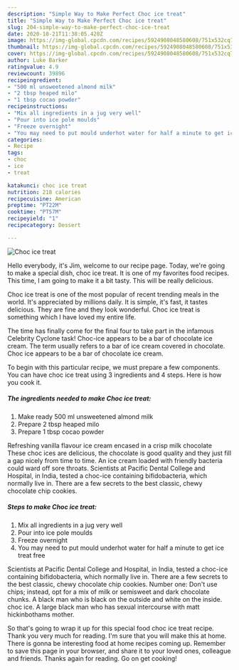 ```yaml
---
description: "Simple Way to Make Perfect Choc ice treat"
title: "Simple Way to Make Perfect Choc ice treat"
slug: 204-simple-way-to-make-perfect-choc-ice-treat
date: 2020-10-21T11:38:05.420Z
image: https://img-global.cpcdn.com/recipes/5924908048580608/751x532cq70/choc-ice-treat-recipe-main-photo.jpg
thumbnail: https://img-global.cpcdn.com/recipes/5924908048580608/751x532cq70/choc-ice-treat-recipe-main-photo.jpg
cover: https://img-global.cpcdn.com/recipes/5924908048580608/751x532cq70/choc-ice-treat-recipe-main-photo.jpg
author: Luke Barker
ratingvalue: 4.9
reviewcount: 39896
recipeingredient:
- "500 ml unsweetened almond milk"
- "2 tbsp heaped milo"
- "1 tbsp cocao powder"
recipeinstructions:
- "Mix all ingredients in a jug very well"
- "Pour into ice pole moulds"
- "Freeze overnight"
- "You may need to put mould underhot water for half a minute to get ice treat free"
categories:
- Recipe
tags:
- choc
- ice
- treat

katakunci: choc ice treat 
nutrition: 218 calories
recipecuisine: American
preptime: "PT22M"
cooktime: "PT57M"
recipeyield: "1"
recipecategory: Dessert

---
```



![Choc ice treat](https://img-global.cpcdn.com/recipes/5924908048580608/751x532cq70/choc-ice-treat-recipe-main-photo.jpg)

Hello everybody, it's Jim, welcome to our recipe page. Today, we're going to make a special dish, choc ice treat. It is one of my favorites food recipes. This time, I am going to make it a bit tasty. This will be really delicious.

Choc ice treat is one of the most popular of recent trending meals in the world. It's appreciated by millions daily. It is simple, it's fast, it tastes delicious. They are fine and they look wonderful. Choc ice treat is something which I have loved my entire life.

The time has finally come for the final four to take part in the infamous Celebrity Cyclone task! Choc-ice appears to be a bar of chocolate ice cream. The term usually refers to a bar of ice cream covered in chocolate. Choc ice appears to be a bar of chocolate ice cream.


To begin with this particular recipe, we must prepare a few components. You can have choc ice treat using 3 ingredients and 4 steps. Here is how you cook it.

<!--inarticleads1-->

##### The ingredients needed to make Choc ice treat:

1. Make ready 500 ml unsweetened almond milk
1. Prepare 2 tbsp heaped milo
1. Prepare 1 tbsp cocao powder


Refreshing vanilla flavour ice cream encased in a crisp milk chocolate These choc ices are delicious, the chocolate is good quality and they just fill a gap nicely from time to time. An ice cream loaded with friendly bacteria could ward off sore throats. Scientists at Pacific Dental College and Hospital, in India, tested a choc-ice containing bifidobacteria, which normally live in. There are a few secrets to the best classic, chewy chocolate chip cookies. 

<!--inarticleads2-->

##### Steps to make Choc ice treat:

1. Mix all ingredients in a jug very well
1. Pour into ice pole moulds
1. Freeze overnight
1. You may need to put mould underhot water for half a minute to get ice treat free


Scientists at Pacific Dental College and Hospital, in India, tested a choc-ice containing bifidobacteria, which normally live in. There are a few secrets to the best classic, chewy chocolate chip cookies. Number one: Don&#39;t use chips; instead, opt for a mix of milk or semisweet and dark chocolate chunks. A black man who is black on the outside and white on the inside. choc ice. A large black man who has sexual intercourse with matt hickinbothams mother. 

So that's going to wrap it up for this special food choc ice treat recipe. Thank you very much for reading. I'm sure that you will make this at home. There is gonna be interesting food at home recipes coming up. Remember to save this page in your browser, and share it to your loved ones, colleague and friends. Thanks again for reading. Go on get cooking!
